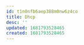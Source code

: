```yaml
---
id: t1n0nfb6aep388m0nw6z4co
title: Dhcp
desc: ''
updated: 1681793528465
created: 1681793528465
---
```

